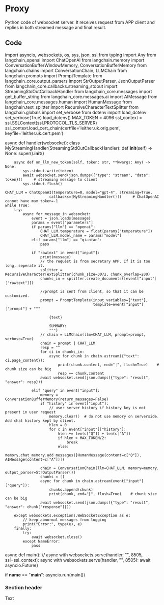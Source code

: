 # Proxy

Python code of websocket server. It receives request from APP client and replies in both streamed message and final result.

## Code

import asyncio, websockets, os, sys, json, ssl
from typing import Any
from langchain_openai import ChatOpenAI
from langchain.memory import ConversationBufferWindowMemory, ConversationBufferMemory
from langchain.chains import ConversationChain, LLMChain
from langchain.prompts import PromptTemplate
from langchain_core.output_parsers import StrOutputParser, JsonOutputParser
from langchain_core.callbacks.streaming_stdout import StreamingStdOutCallbackHandler
from langchain_core.messages import get_buffer_string
from langchain_core.messages.ai import AIMessage
from langchain_core.messages.human import HumanMessage
from langchain.text_splitter import RecursiveCharacterTextSplitter
from langchain.globals import set_verbose
from dotenv import load_dotenv
set_verbose(True)
load_dotenv()
MAX_TOKEN = 4096
ssl_context = ssl.SSLContext(ssl.PROTOCOL_TLS_SERVER)
ssl_context.load_cert_chain(certfile='leither.uk.orig.pem', keyfile='leither.uk.cert.pem')

async def handler(websocket):
    class MyStreamingHandler(StreamingStdOutCallbackHandler):
        def __init__(self) -> None:
            super().__init__()

        async def on_llm_new_token(self, token: str, **kwargs: Any) -> None:
            sys.stdout.write(token)
            await websocket.send(json.dumps({"type": "stream", "data": token}))     # streaming message to client
            sys.stdout.flush()
    
    CHAT_LLM = ChatOpenAI(temperature=0, model="gpt-4", streaming=True,
                        callbacks=[MyStreamingHandler()])     # ChatOpenAI cannot have max_token=-1
    while True:
        try:
            async for message in websocket:
                event = json.loads(message)
                params = event["parameters"]
                if params["llm"] == "openai":
                    CHAT_LLM.temperature = float(params["temperature"])
                    CHAT_LLM.model_name = params["model"]
                elif params["llm"] == "qianfan":
                    pass

                if "rawtext" in event["input"]:
                    print(message)
                    // the request is from secretary APP. If it is too long, seperate it.
                    splitter = RecursiveCharacterTextSplitter(chunk_size=3072, chunk_overlap=200)
                    chunks_in = splitter.create_documents([event["input"]["rawtext"]])

                    //prompt is sent from client, so that it can be customized.
                    prompt = PromptTemplate(input_variables=["text"],
                                            template=event["input"]["prompt"] + """

                        {text} 

                        SUMMARY:
                        """)
                    // chain = LLMChain(llm=CHAT_LLM, prompt=prompt, verbose=True)
                    chain = prompt | CHAT_LLM
                    resp = ""
                    for ci in chunks_in:
                        async for chunk in chain.astream({"text": ci.page_content}):
                            print(chunk.content, end="|", flush=True)    # chunk size can be big
                            resp += chunk.content
                    await websocket.send(json.dumps({"type": "result", "answer": resp}))

                elif "query" in event["input"]:
                    memory = ConversationBufferMemory(return_messages=False)
                    if "history" in event["input"]:
                        // user server history if history key is not present in user request
                        memory.clear()  # do not use memory on serverside. Add chat history kept by client.
                        hlen = 0
                        for c in event["input"]["history"]:
                            hlen += len(c["Q"]) + len(c["A"])
                            if hlen > MAX_TOKEN/2:
                                break
                            else:
                                memory.chat_memory.add_messages([HumanMessage(content=c["Q"]), AIMessage(content=c["A"])])

                    chain = ConversationChain(llm=CHAT_LLM, memory=memory, output_parser=StrOutputParser())
                    chunks = []
                    async for chunk in chain.astream(event["input"]["query"]):
                        chunks.append(chunk)
                        print(chunk, end="|", flush=True)    # chunk size can be big
                    await websocket.send(json.dumps({"type": "result", "answer": chunk["response"]}))

        except websockets.exceptions.WebSocketException as e:
            // keep abnormal messages from logging
            print("Error:", type(e), e)
        finally:
            try:
                await websocket.close()
            except NameError:
                pass

async def main():
    // async with websockets.serve(handler, "", 8505, ssl=ssl_context):
    async with websockets.serve(handler, "", 8505):
        await asyncio.Future()

if __name__ == "__main__":
    asyncio.run(main())

### Section header

<!--@START_MENU_TOKEN@-->Text<!--@END_MENU_TOKEN@-->
